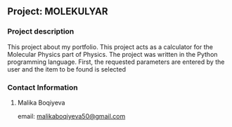 ## Project: MOLEKULYAR

### Project description

This project about my portfolio. 
This project acts as a calculator for the Molecular Physics part of Physics. The project was written in the Python programming language. First, the requested parameters are entered by the user and the item to be found is selected

### Contact Information

1. Malika Boqiyeva

    email: malikaboqiyeva50@gmail.com
